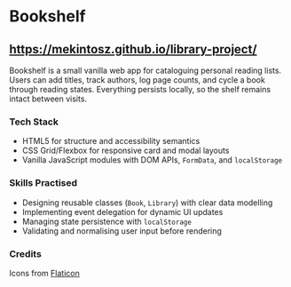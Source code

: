 # Bookshelf 

## https://mekintosz.github.io/library-project/

Bookshelf is a small vanilla web app for cataloguing personal reading lists. Users can add titles, track authors, log page counts, and cycle a book through reading states. Everything persists locally, so the shelf remains intact between visits.

### Tech Stack

- HTML5 for structure and accessibility semantics
- CSS Grid/Flexbox for responsive card and modal layouts
- Vanilla JavaScript modules with DOM APIs, `FormData`, and `localStorage`

### Skills Practised

- Designing reusable classes (`Book`, `Library`) with clear data modelling
- Implementing event delegation for dynamic UI updates
- Managing state persistence with `localStorage`
- Validating and normalising user input before rendering

### Credits

Icons from [Flaticon](https://www.flaticon.com/free-icons/library)
